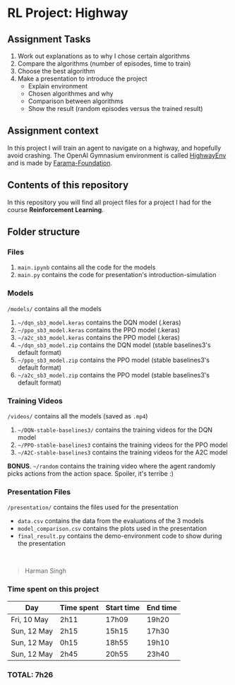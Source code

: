 # RL Project: Highway

## Assignment Tasks

1. Work out explanations as to why I chose certain algorithms
2. Compare the algorithms (number of episodes, time to train)
3. Choose the best algorithm
4. Make a presentation to introduce the project
    - Explain environment
    - Chosen algorithmes and why
    - Comparison between algorithms
    - Show the result (random episodes versus the trained result)

## Assignment context

In this project I will train an agent to navigate on a highway, and hopefully avoid crashing. The OpenAI Gymnasium environment is called [HighwayEnv](https://github.com/Farama-Foundation/HighwayEnv) and is made by [Farama-Foundation](https://github.com/Farama-Foundation/).

## Contents of this repository

In this repository you will find all project files for a project I had for the course **Reinforcement Learning**.

## Folder structure

### Files

1. `main.ipynb` contains all the code for the models
2. `main.py` contains the code for presentation's introduction-simulation

### Models

`/models/` contains all the models

1. `~/dqn_sb3_model.keras` contains the DQN model (.keras)
2. `~/ppo_sb3_model.keras` contains the PPO model (.keras)
3. `~/a2c_sb3_model.keras` contains the PPO model (.keras)
4. `~/dqn_sb3_model.zip` contains the DQN model (stable baselines3's default format)
5. `~/ppo_sb3_model.zip` contains the PPO model (stable baselines3's default format)
6. `~/a2c_sb3_model.zip` contains the PPO model (stable baselines3's default format)

### Training Videos

`/videos/` contains all the models (saved as `.mp4`)

1. `~/DQN-stable-baselines3/` contains the training videos for the DQN model
2. `~/PPO-stable-baselines3` contains the training videos for the PPO model
3. `~/A2C-stable-baselines3` contains the training videos for the A2C model

**BONUS**. `~/random` contains the training video where the agent randomly picks actions from the action space. Spoiler, it's terribe :)

### Presentation Files

`/presentation/` contains the files used for the presentation

- `data.csv` contains the data from the evaluations of the 3 models
- `model_comparison.csv` contains the plots used in the presentation
- `final_result.py` contains the demo-environment code to show during the presentation

&nbsp;

> Harman Singh

### Time spent on this project

| Day         | Time spent | Start time | End time |
| ----------- | ---------- | ---------- | -------- |
| Fri, 10 May | 2h11       | 17h09      | 19h20    |
| Sun, 12 May | 2h15       | 15h15      | 17h30    |
| Sun, 12 May | 0h15       | 18h55      | 19h10    |
| Sun, 12 May | 2h45       | 20h55      | 23h40    |

### **TOTAL**: 7h26
